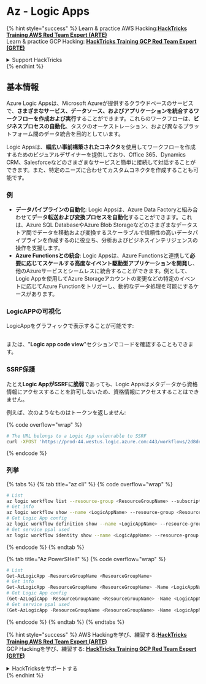 # Az - Logic Apps

{% hint style="success" %}
Learn & practice AWS Hacking:<img src="/.gitbook/assets/image.png" alt="" data-size="line">[**HackTricks Training AWS Red Team Expert (ARTE)**](https://training.hacktricks.xyz/courses/arte)<img src="/.gitbook/assets/image.png" alt="" data-size="line">\
Learn & practice GCP Hacking: <img src="/.gitbook/assets/image (2).png" alt="" data-size="line">[**HackTricks Training GCP Red Team Expert (GRTE)**<img src="/.gitbook/assets/image (2).png" alt="" data-size="line">](https://training.hacktricks.xyz/courses/grte)

<details>

<summary>Support HackTricks</summary>

* [**サブスクリプションプラン**](https://github.com/sponsors/carlospolop)をチェック！
* 💬 [**Discordグループ**](https://discord.gg/hRep4RUj7f)または[**telegramグループ**](https://t.me/peass)に参加するか、**Twitter** 🐦 [**@hacktricks\_live**](https://twitter.com/hacktricks\_live)をフォローしてください。
* [**HackTricks**](https://github.com/carlospolop/hacktricks)および[**HackTricks Cloud**](https://github.com/carlospolop/hacktricks-cloud)のgithubリポジトリにPRを提出してハッキングトリックを共有してください。

</details>
{% endhint %}

## 基本情報

Azure Logic Appsは、Microsoft Azureが提供するクラウドベースのサービスで、**さまざまなサービス、データソース、およびアプリケーションを統合するワークフローを作成および実行**することができます。これらのワークフローは、**ビジネスプロセスの自動化**、タスクのオーケストレーション、および異なるプラットフォーム間のデータ統合を目的としています。

Logic Appsは、**幅広い事前構築されたコネクタ**を使用してワークフローを作成するためのビジュアルデザイナーを提供しており、Office 365、Dynamics CRM、Salesforceなどのさまざまなサービスと簡単に接続して対話することができます。また、特定のニーズに合わせてカスタムコネクタを作成することも可能です。

### 例

* **データパイプラインの自動化**: Logic Appsは、Azure Data Factoryと組み合わせて**データ転送および変換プロセスを自動化**することができます。これは、Azure SQL DatabaseやAzure Blob Storageなどのさまざまなデータストア間でデータを移動および変換するスケーラブルで信頼性の高いデータパイプラインを作成するのに役立ち、分析およびビジネスインテリジェンスの操作を支援します。
* **Azure Functionsとの統合**: Logic Appsは、Azure Functionsと連携して**必要に応じてスケールする高度なイベント駆動型アプリケーションを開発**し、他のAzureサービスとシームレスに統合することができます。例として、Logic Appを使用してAzure Storageアカウントの変更などの特定のイベントに応じてAzure Functionをトリガーし、動的なデータ処理を可能にするケースがあります。

### LogicAPPの可視化

LogicAppをグラフィックで表示することが可能です:

<figure><img src="../../../.gitbook/assets/image (197).png" alt=""><figcaption></figcaption></figure>

または、"**Logic app code view**"セクションでコードを確認することもできます。

### SSRF保護

たとえ**Logic AppがSSRFに脆弱**であっても、Logic Appsはメタデータから資格情報にアクセスすることを許可しないため、資格情報にアクセスすることはできません。

例えば、次のようなものはトークンを返しません:

{% code overflow="wrap" %}
```bash
# The URL belongs to a Logic App vulenrable to SSRF
curl -XPOST 'https://prod-44.westus.logic.azure.com:443/workflows/2d8de4be6e974123adf0b98159966644/triggers/manual/paths/invoke?api-version=2016-10-01&sp=%2Ftriggers%2Fmanual%2Frun&sv=1.0&sig=_8_oqqsCXc0u2c7hNjtSZmT0uM4Xi3hktw6Uze0O34s' -d '{"url": "http://169.254.169.254/metadata/identity/oauth2/token?api-version=2018-02-01&resource=https://management.azure.com/"}' -H "Content-type: application/json" -v
```
{% endcode %}

### 列挙

{% tabs %}
{% tab title="az cli" %}
{% code overflow="wrap" %}
```bash
# List
az logic workflow list --resource-group <ResourceGroupName> --subscription <SubscriptionID> --output table
# Get info
az logic workflow show --name <LogicAppName> --resource-group <ResourceGroupName> --subscription <SubscriptionID>
# Get Logic App config
az logic workflow definition show --name <LogicAppName> --resource-group <ResourceGroupName> --subscription <SubscriptionID>
# Get service ppal used
az logic workflow identity show --name <LogicAppName> --resource-group <ResourceGroupName> --subscription <SubscriptionID>
```
{% endcode %}
{% endtab %}

{% tab title="Az PowerSHell" %}
{% code overflow="wrap" %}
```powershell
# List
Get-AzLogicApp -ResourceGroupName <ResourceGroupName>
# Get info
Get-AzLogicApp -ResourceGroupName <ResourceGroupName> -Name <LogicAppName>
# Get Logic App config
(Get-AzLogicApp -ResourceGroupName <ResourceGroupName> -Name <LogicAppName>).Definition | ConvertTo-Json
# Get service ppal used
(Get-AzLogicApp -ResourceGroupName <ResourceGroupName> -Name <LogicAppName>).Identity
```
{% endcode %}
{% endtab %}
{% endtabs %}

{% hint style="success" %}
AWS Hackingを学び、練習する:<img src="/.gitbook/assets/image.png" alt="" data-size="line">[**HackTricks Training AWS Red Team Expert (ARTE)**](https://training.hacktricks.xyz/courses/arte)<img src="/.gitbook/assets/image.png" alt="" data-size="line">\
GCP Hackingを学び、練習する: <img src="/.gitbook/assets/image (2).png" alt="" data-size="line">[**HackTricks Training GCP Red Team Expert (GRTE)**<img src="/.gitbook/assets/image (2).png" alt="" data-size="line">](https://training.hacktricks.xyz/courses/grte)

<details>

<summary>HackTricksをサポートする</summary>

* [**サブスクリプションプラン**](https://github.com/sponsors/carlospolop)をチェック！
* 💬 [**Discordグループ**](https://discord.gg/hRep4RUj7f)または[**telegramグループ**](https://t.me/peass)に参加するか、**Twitter** 🐦 [**@hacktricks\_live**](https://twitter.com/hacktricks\_live)をフォローする。
* **PRを提出してハッキングトリックを共有する** [**HackTricks**](https://github.com/carlospolop/hacktricks)および[**HackTricks Cloud**](https://github.com/carlospolop/hacktricks-cloud)のgithubリポジトリに。

</details>
{% endhint %}
